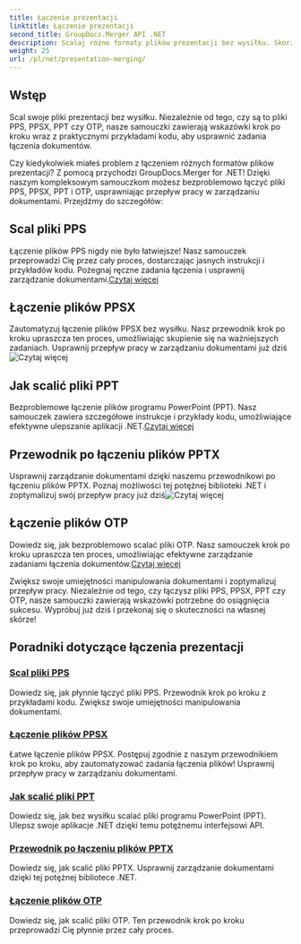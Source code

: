```yaml
---
title: Łączenie prezentacji
linktitle: Łączenie prezentacji
second_title: GroupDocs.Merger API .NET
description: Scalaj różne formaty plików prezentacji bez wysiłku. Skorzystaj z naszych samouczków, aby efektywnie łączyć pliki PPS, PPSX, PPT i OTP. #GroupDocs.Połączenie
weight: 25
url: /pl/net/presentation-merging/
---
```

## Wstęp

Scal swoje pliki prezentacji bez wysiłku. Niezależnie od tego, czy są to pliki PPS, PPSX, PPT czy OTP, nasze samouczki zawierają wskazówki krok po kroku wraz z praktycznymi przykładami kodu, aby usprawnić zadania łączenia dokumentów.

Czy kiedykolwiek miałeś problem z łączeniem różnych formatów plików prezentacji? Z pomocą przychodzi GroupDocs.Merger for .NET! Dzięki naszym kompleksowym samouczkom możesz bezproblemowo łączyć pliki PPS, PPSX, PPT i OTP, usprawniając przepływ pracy w zarządzaniu dokumentami. Przejdźmy do szczegółów:

##  Scal pliki PPS

 Łączenie plików PPS nigdy nie było łatwiejsze! Nasz samouczek przeprowadzi Cię przez cały proces, dostarczając jasnych instrukcji i przykładów kodu. Pożegnaj ręczne zadania łączenia i usprawnij zarządzanie dokumentami.[Czytaj więcej](./merge-pps-files/)

##  Łączenie plików PPSX

 Zautomatyzuj łączenie plików PPSX bez wysiłku. Nasz przewodnik krok po kroku upraszcza ten proces, umożliwiając skupienie się na ważniejszych zadaniach. Usprawnij przepływ pracy w zarządzaniu dokumentami już dziś![Czytaj więcej](./merging-ppsx-files/)

##  Jak scalić pliki PPT

 Bezproblemowe łączenie plików programu PowerPoint (PPT). Nasz samouczek zawiera szczegółowe instrukcje i przykłady kodu, umożliwiające efektywne ulepszanie aplikacji .NET.[Czytaj więcej](./how-to-merge-ppt-files/)

##  Przewodnik po łączeniu plików PPTX

 Usprawnij zarządzanie dokumentami dzięki naszemu przewodnikowi po łączeniu plików PPTX. Poznaj możliwości tej potężnej biblioteki .NET i zoptymalizuj swój przepływ pracy już dziś![Czytaj więcej](./guide-merging-pptx-files/)

##  Łączenie plików OTP

Dowiedz się, jak bezproblemowo scalać pliki OTP. Nasz samouczek krok po kroku upraszcza ten proces, umożliwiając efektywne zarządzanie zadaniami łączenia dokumentów.[Czytaj więcej](./merging-otp-files/)

Zwiększ swoje umiejętności manipulowania dokumentami i zoptymalizuj przepływ pracy. Niezależnie od tego, czy łączysz pliki PPS, PPSX, PPT czy OTP, nasze samouczki zawierają wskazówki potrzebne do osiągnięcia sukcesu. Wypróbuj już dziś i przekonaj się o skuteczności na własnej skórze!
## Poradniki dotyczące łączenia prezentacji
### [Scal pliki PPS](./merge-pps-files/)
Dowiedz się, jak płynnie łączyć pliki PPS. Przewodnik krok po kroku z przykładami kodu. Zwiększ swoje umiejętności manipulowania dokumentami.
### [Łączenie plików PPSX](./merging-ppsx-files/)
Łatwe łączenie plików PPSX. Postępuj zgodnie z naszym przewodnikiem krok po kroku, aby zautomatyzować zadania łączenia plików! Usprawnij przepływ pracy w zarządzaniu dokumentami.
### [Jak scalić pliki PPT](./how-to-merge-ppt-files/)
Dowiedz się, jak bez wysiłku scalać pliki programu PowerPoint (PPT). Ulepsz swoje aplikacje .NET dzięki temu potężnemu interfejsowi API.
### [Przewodnik po łączeniu plików PPTX](./guide-merging-pptx-files/)
Dowiedz się, jak scalić pliki PPTX. Usprawnij zarządzanie dokumentami dzięki tej potężnej bibliotece .NET.
### [Łączenie plików OTP](./merging-otp-files/)
Dowiedz się, jak scalić pliki OTP. Ten przewodnik krok po kroku przeprowadzi Cię płynnie przez cały proces.